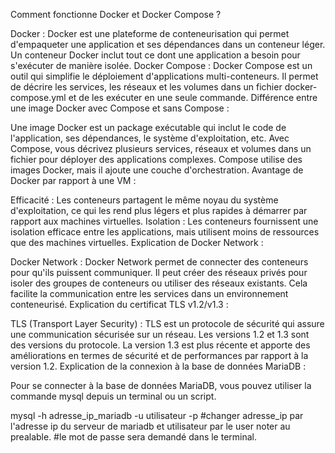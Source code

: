 Comment fonctionne Docker et Docker Compose ?

Docker : Docker est une plateforme de conteneurisation qui permet d'empaqueter une application et ses dépendances dans un conteneur léger. Un conteneur Docker inclut tout ce dont une application a besoin pour s'exécuter de manière isolée.
Docker Compose : Docker Compose est un outil qui simplifie le déploiement d'applications multi-conteneurs. Il permet de décrire les services, les réseaux et les volumes dans un fichier docker-compose.yml et de les exécuter en une seule commande.
Différence entre une image Docker avec Compose et sans Compose :

Une image Docker est un package exécutable qui inclut le code de l'application, ses dépendances, le système d'exploitation, etc.
Avec Compose, vous décrivez plusieurs services, réseaux et volumes dans un fichier pour déployer des applications complexes. Compose utilise des images Docker, mais il ajoute une couche d'orchestration.
Avantage de Docker par rapport à une VM :

Efficacité : Les conteneurs partagent le même noyau du système d'exploitation, ce qui les rend plus légers et plus rapides à démarrer par rapport aux machines virtuelles.
Isolation : Les conteneurs fournissent une isolation efficace entre les applications, mais utilisent moins de ressources que des machines virtuelles.
Explication de Docker Network :

Docker Network : Docker Network permet de connecter des conteneurs pour qu'ils puissent communiquer. Il peut créer des réseaux privés pour isoler des groupes de conteneurs ou utiliser des réseaux existants. Cela facilite la communication entre les services dans un environnement conteneurisé.
Explication du certificat TLS v1.2/v1.3 :

TLS (Transport Layer Security) : TLS est un protocole de sécurité qui assure une communication sécurisée sur un réseau. Les versions 1.2 et 1.3 sont des versions du protocole. La version 1.3 est plus récente et apporte des améliorations en termes de sécurité et de performances par rapport à la version 1.2.
Explication de la connexion à la base de données MariaDB :

Pour se connecter à la base de données MariaDB, vous pouvez utiliser la commande mysql depuis un terminal ou un script.

mysql -h adresse_ip_mariadb -u utilisateur -p
#changer adresse_ip par l'adresse ip du serveur de mariadb et utilisateur par le user noter au prealable.
#le mot de passe sera demandé dans le terminal.
